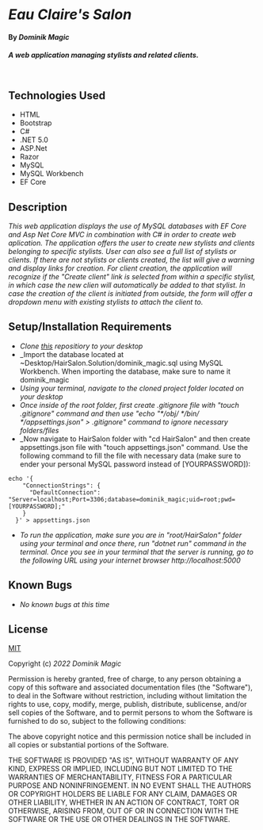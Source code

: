 # _Eau Claire's Salon_

#### By _**Dominik Magic**_

#### _A web application managing stylists and related clients._<p>&nbsp;</p>  

## Technologies Used

- HTML
- Bootstrap
- C#
- .NET 5.0
- ASP.Net
- Razor
- MySQL
- MySQL Workbench
- EF Core

## Description

_This web application displays the use of MySQL databases with EF Core and Asp Net Core MVC in combination with C# in order to create web aplication. The application offers the user to create new stylists and clients belonging to specific stylists. User can also see a full list of stylists or clients. If there are not stylists or clients created, the list will give a warning and display links for creation. For client creation, the application will recognize if the "Create client" link is selected from within a specific stylist, in which case the new clien will automatically be added to that stylist. In case the creation of the client is initiated from outside, the form will offer a dropdown menu with existing stylists to attach the client to._

## Setup/Installation Requirements

* _Clone [this](https://github.com/dmagic1304/Hair-Salon) repositiory to your desktop_
* _Import the database located at ~Desktop/HairSalon.Solution/dominik_magic.sql using MySQL Workbench. When importing the database, make sure to name it dominik_magic
* _Using your terminal, navigate to the cloned project folder located on your desktop_
* _Once inside of the root folder, first create .gitignore file with "touch .gitignore" command and then use "echo "*/obj/ */bin/ */appsettings.json" > .gitignore" command to ignore necessary folders/files_
* _Now navigate to HairSalon folder with "cd HairSalon" and then create appsettings.json file with "touch appsettings.json" command. Use the following command to fill the file with necessary data (make sure to ender your personal MySQL password instead of [YOURPASSWORD]):
```
echo '{
    "ConnectionStrings": {
      "DefaultConnection": "Server=localhost;Port=3306;database=dominik_magic;uid=root;pwd=[YOURPASSWORD];"
    }
  }' > appsettings.json
```  

* _To run the application, make sure you are in  "root/HairSalon" folder using your terminal and once there, run "dotnet run" command in the terminal. Once you see in your terminal that the server is running, go to the following URL using your internet browser http://localhost:5000_


## Known Bugs

* _No known bugs at this time_

## License

[MIT](https://choosealicense.com/licenses/mit/)

Copyright (c) _2022_ _Dominik Magic_

Permission is hereby granted, free of charge, to any person obtaining a copy
of this software and associated documentation files (the "Software"), to deal
in the Software without restriction, including without limitation the rights
to use, copy, modify, merge, publish, distribute, sublicense, and/or sell
copies of the Software, and to permit persons to whom the Software is
furnished to do so, subject to the following conditions:

The above copyright notice and this permission notice shall be included in all
copies or substantial portions of the Software.

THE SOFTWARE IS PROVIDED "AS IS", WITHOUT WARRANTY OF ANY KIND, EXPRESS OR
IMPLIED, INCLUDING BUT NOT LIMITED TO THE WARRANTIES OF MERCHANTABILITY,
FITNESS FOR A PARTICULAR PURPOSE AND NONINFRINGEMENT. IN NO EVENT SHALL THE
AUTHORS OR COPYRIGHT HOLDERS BE LIABLE FOR ANY CLAIM, DAMAGES OR OTHER
LIABILITY, WHETHER IN AN ACTION OF CONTRACT, TORT OR OTHERWISE, ARISING FROM,
OUT OF OR IN CONNECTION WITH THE SOFTWARE OR THE USE OR OTHER DEALINGS IN THE
SOFTWARE.